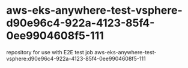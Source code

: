 # aws-eks-anywhere-test-vsphere-d90e96c4-922a-4123-85f4-0ee9904608f5-111
repository for use with E2E test job aws-eks-anywhere-test-vsphere:d90e96c4-922a-4123-85f4-0ee9904608f5-111
